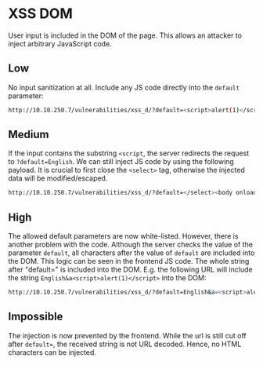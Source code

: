 # XSS DOM

User input is included in the DOM of the page. This allows an attacker to inject arbitrary JavaScript code.

## Low
No input sanitization at all. Include any JS code directly into the `default` parameter:
```bash
http://10.10.250.7/vulnerabilities/xss_d/?default=<script>alert(1)</script>
```


## Medium
If the input contains the substring ```<script```, the server redirects the request to `?default=English`.
We can still inject JS code by using the following payload.
It is crucial to first close the ```<select>``` tag, otherwise the injected data will be modified/escaped.
```bash
http://10.10.250.7/vulnerabilities/xss_d/?default=</select><body onload=alert(1)>
```

## High
The allowed default parameters are now white-listed.
However, there is another problem with the code.
Although the server checks the value of the parameter ``default``, all characters after the value of ``default`` are included into the DOM.
This logic can be seen in the frontend JS code. 
The whole string after "default=" is included into the DOM.
E.g. the following URL will include the string ```English&a<script>alert(1)</script>``` into the DOM:
```bash
http://10.10.250.7/vulnerabilities/xss_d/?default=English&a=<script>alert(1)</script>
```


## Impossible
The injection is now prevented by the frontend.
While the url is still cut off after ``default=``, the received string is not URL decoded.
Hence, no HTML characters can be injected.
